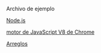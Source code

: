 Archivo de ejemplo 


[Node.js](https://nodejs.org/)

[motor de JavaScript V8 de Chrome](https://developers.google.com/v8/)

[Arreglos](https://curriculum.laboratoria.la/es/topics/javascript/04-arrays)
